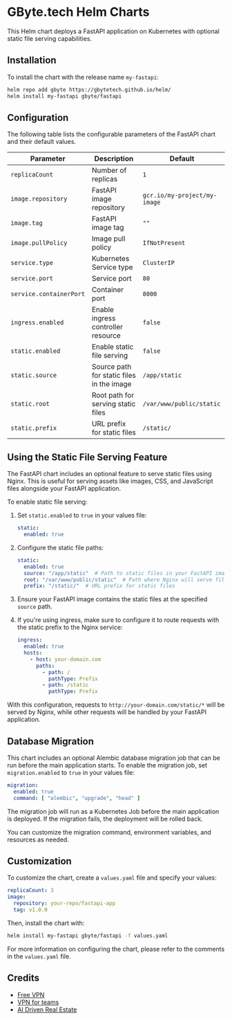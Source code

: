 # GByte.tech Helm Charts

This Helm chart deploys a FastAPI application on Kubernetes with optional static file serving capabilities.

## Installation

To install the chart with the release name `my-fastapi`:

```bash
helm repo add gbyte https://gbytetech.github.io/helm/
helm install my-fastapi gbyte/fastapi
```

## Configuration

The following table lists the configurable parameters of the FastAPI chart and their default values.

| Parameter               | Description                               | Default                      |
|-------------------------|-------------------------------------------|------------------------------|
| `replicaCount`          | Number of replicas                        | `1`                          |
| `image.repository`      | FastAPI image repository                  | `gcr.io/my-project/my-image` |
| `image.tag`             | FastAPI image tag                         | `""`                         |
| `image.pullPolicy`      | Image pull policy                         | `IfNotPresent`               |
| `service.type`          | Kubernetes Service type                   | `ClusterIP`                  |
| `service.port`          | Service port                              | `80`                         |
| `service.containerPort` | Container port                            | `8000`                       |
| `ingress.enabled`       | Enable ingress controller resource        | `false`                      |
| `static.enabled`        | Enable static file serving                | `false`                      |
| `static.source`         | Source path for static files in the image | `/app/static`                |
| `static.root`           | Root path for serving static files        | `/var/www/public/static`     |
| `static.prefix`         | URL prefix for static files               | `/static/`                   |

## Using the Static File Serving Feature

The FastAPI chart includes an optional feature to serve static files using Nginx. This is useful for serving assets like
images, CSS, and JavaScript files alongside your FastAPI application.

To enable static file serving:

1. Set `static.enabled` to `true` in your values file:

   ```yaml
   static:
     enabled: true
   ```

2. Configure the static file paths:

   ```yaml
   static:
     enabled: true
     source: "/app/static"  # Path to static files in your FastAPI image
     root: "/var/www/public/static"  # Path where Nginx will serve files from
     prefix: "/static/"  # URL prefix for static files
   ```

3. Ensure your FastAPI image contains the static files at the specified `source` path.

4. If you're using ingress, make sure to configure it to route requests with the static prefix to the Nginx service:

   ```yaml
   ingress:
     enabled: true
     hosts:
       - host: your-domain.com
         paths:
           - path: /
             pathType: Prefix
           - path: /static
             pathType: Prefix
   ```

With this configuration, requests to `http://your-domain.com/static/*` will be served by Nginx, while other requests
will be handled by your FastAPI application.

## Database Migration

This chart includes an optional Alembic database migration job that can be run before the
main application starts. To enable the migration job, set `migration.enabled` to `true` in your values file:

```yaml
migration:
  enabled: true
  command: [ "alembic", "upgrade", "head" ]
```

The migration job will run as a Kubernetes Job before the main application is deployed. If the migration fails, the
deployment will be rolled back.

You can customize the migration command, environment variables, and resources as needed.

## Customization

To customize the chart, create a `values.yaml` file and specify your values:

```yaml
replicaCount: 3
image:
  repository: your-repo/fastapi-app
  tag: v1.0.0
```

Then, install the chart with:

```bash
helm install my-fastapi gbyte/fastapi -f values.yaml
```

For more information on configuring the chart, please refer to the comments in the `values.yaml` file.

## Credits

- [Free VPN](https://forestvpn.com)
- [VPN for teams](https://spacev.net)
- [AI Driven Real Estate](https://anysqft.com)

